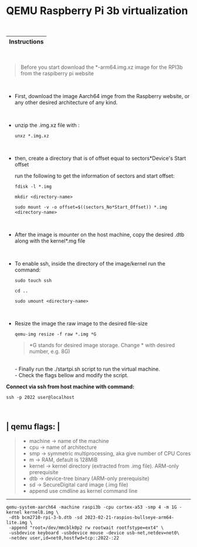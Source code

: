 
# QEMU Raspberry Pi 3b virtualization

<br />

|Instructions|
|---|

<br />

 > Before you start download the *-arm64.img.xz image for the RPI3b from the raspiberry pi website

<br />

 - First, download the image Aarch64 imge from the Raspberry website, or any other desired architecture of any kind.
 
 <br/>

 - unzip the .img.xz file with :
     
     `unxz *.img.xz`

<br/>

- then, create a directory that is of offset equal to sectors*Device's Start offset

     run the following to get the information of sectors and start offset:
     
     `fdisk -l *.img `
     
     `mkdir <directory-name>`

     `sudo mount -v -o offset=$((sectors_No*Start_Offset)) *.img <directory-name>`

<br />

- After the image is mounter on the host machine, copy the desired .dtb along with the kernel*.mg file
  
  <br />
 - To enable ssh, inside the directory of the image/kernel run the command:
     
     `sudo touch ssh`

     `cd ..`

     `sudo umount <directory-name>`

<br />

 - Resize the image the raw image to the desired file-size

   `qemu-img resize -f raw *.img *G`

   > *G stands for desired image storage. Change * with desired number, e.g. 8G)

    <br />
   - Finally run the ./startpi.sh script to run the virtual machine.

    <br />
   - Check the flags bellow and modify the script.

    <br />

**Connect via ssh from host machine with command:**
 
`ssh -p 2022 user@localhost`

<br />

|  qemu flags: |
-----------------


 >- machine -> name of the machine
 >- cpu     -> name of architecture
 >- smp     -> symmetric multiprocessing, aka give number of CPU Cores
 >- m       -> RAM, default is 128MiB
 >- kernel  -> kernel directory (extracted from .img file). ARM-only prerequisite
 >- dtb     -> device-tree binary (ARM-only prerequisite)
 >- sd      -> SecureDigital card image (.img file)
 >- append   use cmdline as kernel command line

-----

```
qemu-system-aarch64 -machine raspi3b -cpu cortex-a53 -smp 4 -m 1G -kernel kernel8.img \
 -dtb bcm2710-rpi-3-b.dtb -sd 2023-02-21-raspios-bullseye-arm64-lite.img \
 -append "root=/dev/mmcblk0p2 rw rootwait rootfstype=ext4" \
 -usbdevice keyboard -usbdevice mouse -device usb-net,netdev=net0\
 -netdev user,id=net0,hostfwd=tcp::2022-:22
```


